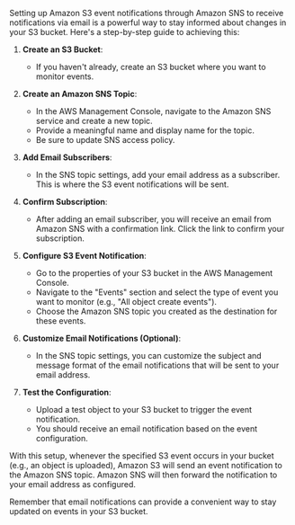 Setting up Amazon S3 event notifications through Amazon SNS to receive notifications via email is a powerful way to stay informed about changes in your S3 bucket. Here's a step-by-step guide to achieving this:

1. **Create an S3 Bucket**:
   - If you haven't already, create an S3 bucket where you want to monitor events.

2. **Create an Amazon SNS Topic**:
   - In the AWS Management Console, navigate to the Amazon SNS service and create a new topic.
   - Provide a meaningful name and display name for the topic.
   - Be sure to update SNS access policy.

3. **Add Email Subscribers**:
   - In the SNS topic settings, add your email address as a subscriber. This is where the S3 event notifications will be sent.

4. **Confirm Subscription**:
   - After adding an email subscriber, you will receive an email from Amazon SNS with a confirmation link. Click the link to confirm your subscription.

5. **Configure S3 Event Notification**:
   - Go to the properties of your S3 bucket in the AWS Management Console.
   - Navigate to the "Events" section and select the type of event you want to monitor (e.g., "All object create events").
   - Choose the Amazon SNS topic you created as the destination for these events.

6. **Customize Email Notifications (Optional)**:
   - In the SNS topic settings, you can customize the subject and message format of the email notifications that will be sent to your email address.

7. **Test the Configuration**:
   - Upload a test object to your S3 bucket to trigger the event notification.
   - You should receive an email notification based on the event configuration.

With this setup, whenever the specified S3 event occurs in your bucket (e.g., an object is uploaded), Amazon S3 will send an event notification to the Amazon SNS topic. Amazon SNS will then forward the notification to your email address as configured.

Remember that email notifications can provide a convenient way to stay updated on events in your S3 bucket.
